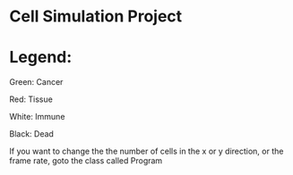 # Cell Simulation Project

# Legend:
Green: Cancer

Red: Tissue

White: Immune

Black: Dead

If you want to change the the number of cells in the x or y direction, or the frame rate, goto the class called Program
